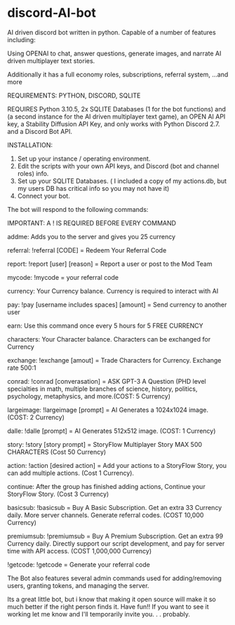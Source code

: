# discord-AI-bot
AI driven discord bot written in python. Capable of a number of features including: 

Using OPENAI to chat, 
answer questions, 
generate images, 
and narrate AI driven multiplayer text stories. 

Additionally it has a full economy
roles, 
subscriptions, 
referral system,
...and more


REQUIREMENTS: PYTHON, DISCORD, SQLITE

REQUIRES Python 3.10.5, 2x SQLITE Databases (1 for the bot functions) and (a second instance for the AI driven multiplayer text game), an OPEN AI API key, a Stability Diffusion API Key, and only works with Python Discord 2.7. and a Discord Bot API. 

INSTALLATION: 

1. Set up your instance / operating environment.
2. Edit the scripts with your own API keys, and Discord (bot and channel roles) info.
3. Set up your SQLITE Databases. ( I included a copy of my actions.db, but my users DB has critical info so you may not have it)
4. Connect your bot. 



The bot will respond to the following commands: 

IMPORTANT: A ! IS REQUIRED BEFORE EVERY COMMAND

addme: Adds you to the server and gives you 25 currency

referral: !referral [CODE] = Redeem Your Referral Code

report: !report [user] [reason] = Report a user or post to the Mod Team

mycode: !mycode = your referral code

currency: Your Currency balance. Currency is required to interact with AI

pay: !pay [username includes spaces] [amount] = Send currency to another user

earn: Use this command once every 5 hours for 5 FREE CURRENCY

characters: Your Character balance. Characters can be exchanged for Currency

exchange: !exchange [amout] = Trade Characters for Currency. Exchange rate 500:1

conrad: !conrad [converasation] = ASK GPT-3 A Question (PHD level specialties in math, multiple branches of science, history, politics, psychology, metaphysics, and more.(COST: 5 Currency)

largeimage: !largeimage [prompt] = AI Generates a 1024x1024 image. (COST: 2 Currency)

dalle: !dalle [prompt] = AI Generates 512x512 image. (COST: 1 Currency)

story: !story [story prompt] = StoryFlow Multiplayer Story MAX 500 CHARACTERS (Cost 50 Currency)

action: !action [desired action] = Add your actions to a StoryFlow Story, you can add multiple actions. (Cost 1 Currency).

continue: After the group has finished adding actions, Continue your StoryFlow Story. (Cost 3 Currency)

basicsub: !basicsub = Buy A Basic Subscription. Get an extra 33 Currency daily. More server channels. Generate referral codes. (COST 10,000 Currency)

premiumsub: !premiumsub = Buy A Premium Subscription. Get an extra 99 Currency daily. Directly support our script development, and pay for server time with API access. (COST 1,000,000 Currency)

!getcode: !getcode = Generate your referral code

The Bot also features several admin commands used for adding/removing users, granting tokens, and managing the server. 


Its a great little bot, but i know that making it open source will make it so much better if the right person finds it. Have fun!!
If you want to see it working let me know and I'll temporarily invite you. . . probably. 



